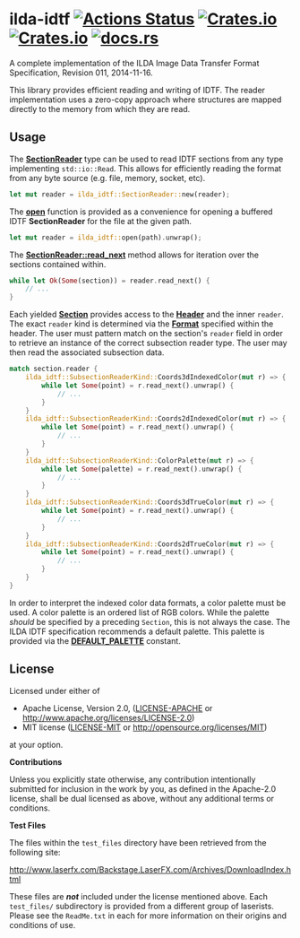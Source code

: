 # ilda-idtf [![Actions Status](https://github.com/nannou-org/ilda-idtf/workflows/ilda-idtf/badge.svg)](https://github.com/nannou-org/ilda-idtf/actions) [![Crates.io](https://img.shields.io/crates/v/ilda-idtf.svg)](https://crates.io/crates/ilda-idtf) [![Crates.io](https://img.shields.io/crates/l/ilda-idtf.svg)](https://github.com/nannou-org/ilda-idtf/blob/master/LICENSE-MIT) [![docs.rs](https://docs.rs/ilda-idtf/badge.svg)](https://docs.rs/ilda-idtf/)

A complete implementation of the ILDA Image Data Transfer Format Specification,
Revision 011, 2014-11-16.

This library provides efficient reading and writing of IDTF. The reader
implementation uses a zero-copy approach where structures are mapped directly to
the memory from which they are read.

## Usage

The [**SectionReader**][1] type can be used to read IDTF sections from any type
implementing `std::io::Read`. This allows for efficiently reading the format
from any byte source (e.g. file, memory, socket, etc).

```rust
let mut reader = ilda_idtf::SectionReader::new(reader);
```

The [**open**][2] function is provided as a convenience for opening a buffered
IDTF **SectionReader** for the file at the given path.

```rust
let mut reader = ilda_idtf::open(path).unwrap();
```

The [**SectionReader::read_next**][3] method allows for iteration over the
sections contained within.

```rust
while let Ok(Some(section)) = reader.read_next() {
    // ...
}
```

Each yielded [**Section**][4] provides access to the [**Header**][5] and the
inner `reader`. The exact `reader` kind is determined via the [**Format**][6]
specified within the header. The user must pattern match on the section's
`reader` field in order to retrieve an instance of the correct subsection reader
type. The user may then read the associated subsection data.

```rust
match section.reader {
    ilda_idtf::SubsectionReaderKind::Coords3dIndexedColor(mut r) => {
        while let Some(point) = r.read_next().unwrap() {
            // ...
        }
    }
    ilda_idtf::SubsectionReaderKind::Coords2dIndexedColor(mut r) => {
        while let Some(point) = r.read_next().unwrap() {
            // ...
        }
    }
    ilda_idtf::SubsectionReaderKind::ColorPalette(mut r) => {
        while let Some(palette) = r.read_next().unwrap() {
            // ...
        }
    }
    ilda_idtf::SubsectionReaderKind::Coords3dTrueColor(mut r) => {
        while let Some(point) = r.read_next().unwrap() {
            // ...
        }
    }
    ilda_idtf::SubsectionReaderKind::Coords2dTrueColor(mut r) => {
        while let Some(point) = r.read_next().unwrap() {
            // ...
        }
    }
}
```

In order to interpret the indexed color data formats, a color palette must be
used. A color palette is an ordered list of RGB colors. While the palette
*should* be specified by a preceding `Section`, this is not always the case. The
ILDA IDTF specification recommends a default palette. This palette is provided
via the [**DEFAULT_PALETTE**][7] constant.

[1]: https://docs.rs/ilda-idtf/latest/ilda_idtf/struct.SectionReader.html
[2]: https://docs.rs/ilda-idtf/latest/ilda_idtf/fn.open.html
[3]: https://docs.rs/ilda-idtf/latest/ilda_idtf/struct.SectionReader.html#method.read_next
[4]: https://docs.rs/ilda-idtf/latest/ilda_idtf/struct.Section.html
[5]: https://docs.rs/ilda-idtf/latest/ilda_idtf/layout/struct.Header.html
[6]: https://docs.rs/ilda-idtf/latest/ilda_idtf/layout/struct.Format.html
[7]: https://docs.rs/ilda-idtf/latest/ilda_idtf/constant.DEFAULT_PALETTE.html


License
-------

Licensed under either of

 * Apache License, Version 2.0, ([LICENSE-APACHE](LICENSE-APACHE) or http://www.apache.org/licenses/LICENSE-2.0)
 * MIT license ([LICENSE-MIT](LICENSE-MIT) or http://opensource.org/licenses/MIT)

at your option.

**Contributions**

Unless you explicitly state otherwise, any contribution intentionally submitted
for inclusion in the work by you, as defined in the Apache-2.0 license, shall be
dual licensed as above, without any additional terms or conditions.

**Test Files**

The files within the `test_files` directory have been retrieved from the
following site:

http://www.laserfx.com/Backstage.LaserFX.com/Archives/DownloadIndex.html

These files are ***not*** included under the license mentioned above. Each
`test_files/` subdirectory is provided from a different group of laserists.
Please see the `ReadMe.txt` in each for more information on their origins and
conditions of use.
